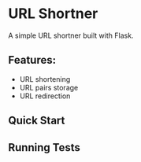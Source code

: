 # URL Shortner

A simple URL shortner built with Flask.

## Features:
- URL shortening
- URL pairs storage
- URL redirection

## Quick Start

## Running Tests